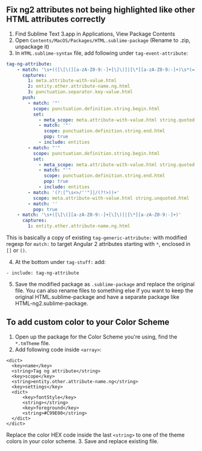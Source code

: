 ## Fix ng2 attributes not being highlighted like other HTML attributes correctly
1. Find Sublime Text 3.app in Applications, View Package Contents
2. Open `Contents/MacOS/Packages/HTML.sublime-package` (Rename to .zip, unpackage it)
3. In `HTML.sublime-syntax` file, add following under `tag-event-attribute`:

  ```YAML
  tag-ng-attribute:
      - match: '\s+(([\[\(][a-zA-Z0-9:-]+[\]\)]|[\*][a-zA-Z0-9:-]+)\s*(=)\s*)'
        captures:
          1: meta.attribute-with-value.html
          2: entity.other.attribute-name.ng.html
          3: punctuation.separator.key-value.html
        push:
          - match: '"'
            scope: punctuation.definition.string.begin.html
            set:
              - meta_scope: meta.attribute-with-value.html string.quoted.double.html
              - match: '"'
                scope: punctuation.definition.string.end.html
                pop: true
              - include: entities
          - match: "'"
            scope: punctuation.definition.string.begin.html
            set:
              - meta_scope: meta.attribute-with-value.html string.quoted.single.html
              - match: "'"
                scope: punctuation.definition.string.end.html
                pop: true
              - include: entities
          - match: '(?:[^\s<>/''"]|/(?!>))+'
            scope: meta.attribute-with-value.html string.unquoted.html
          - match: ''
            pop: true
      - match: '\s+([\[\(][a-zA-Z0-9:-]+[\]\)]|[\*][a-zA-Z0-9:-]+)'
        captures:
          1: entity.other.attribute-name.ng.html
  ```

  This is basically a copy of existing `tag-generic-attribute:` with modified regexp for `match:` to target Angular 2 attributes starting with `*`, enclosed in `[]` or `()`.

4. At the bottom under `tag-stuff:` add:

  ```
  - include: tag-ng-attribute
  ```

5. Save the modified package as `.sublime-package` and replace the original file. You can also rename files to something else if you want to keep the original HTML.sublime-package and have a separate package like HTML-ng2.sublime-package.
 

## To add custom color to your Color Scheme
1. Open up the package for the Color Scheme you're using, find the `*.tmTheme` file.
2. Add following code inside `<array>`:

  ```
  <dict>
  	<key>name</key>
  	<string>Tag ng attribute</string>
  	<key>scope</key>
  	<string>entity.other.attribute-name.ng</string>
  	<key>settings</key>
  	<dict>
  		<key>fontStyle</key>
  		<string></string>
  		<key>foreground</key>
  		<string>#C99E00</string>
  	</dict>
  </dict>
  ```
  Replace the color HEX code inside the last `<string>` to one of the theme colors in your color scheme.
3. Save and replace existing file.